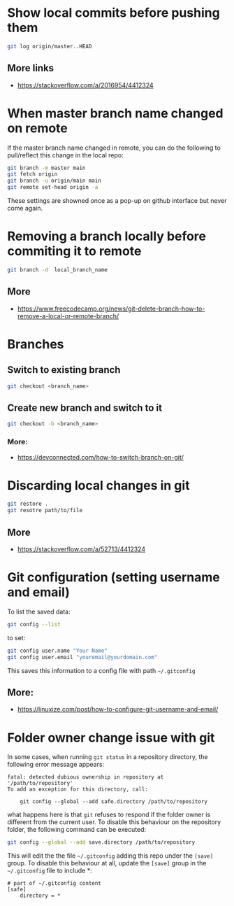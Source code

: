 # Show local commits before pushing them

```bash
git log origin/master..HEAD
```
## More links
- https://stackoverflow.com/a/2016954/4412324


# When master branch name changed on remote

If the master branch name changed in remote, you can do the following to pull/reflect this change in the local repo:

```bash
git branch -m master main
git fetch origin
git branch -u origin/main main
git remote set-head origin -a
```
These settings are showned once as a pop-up on github interface but never come again.

# Removing a branch locally before commiting it to remote

```bash
git branch -d  local_branch_name
```

## More
- https://www.freecodecamp.org/news/git-delete-branch-how-to-remove-a-local-or-remote-branch/


# Branches

## Switch to existing branch

```bash
git checkout <branch_name>
```

## Create new branch and switch to it

```bash
git checkout -b <branch_name>
```

### More:
- https://devconnected.com/how-to-switch-branch-on-git/


# Discarding local changes in git

```bash
git restore .
git resotre path/to/file
```
## More
- https://stackoverflow.com/a/52713/4412324

# Git configuration (setting username and email)

To list the saved data:
```bash
git config --list
```
to set:
```bash
git config user.name "Your Name"
git config user.email "youremail@yourdomain.com"
```
This saves this information to a config file with path `~/.gitconfig`

## More:
- https://linuxize.com/post/how-to-configure-git-username-and-email/

# Folder owner change issue with git

In some cases, when running `git status` in a repository directory, the following error message appears:
```
fatal: detected dubious ownership in repository at '/path/to/repository'
To add an exception for this directory, call:

	git config --global --add safe.directory /path/to/repository
```
what happens here is that `git` refuses to respond if the folder owner is different from the current user. To disable this behaviour on the repository folder, the following command can be executed:
```bash
git config --global --add save.directory /path/to/repository
```
This will edit the the file `~/.gitconfig` adding this repo under the `[save]` group.
To disable this behaviour at all, update the `[save]` group in the `~/.gitconfig` file to include \*:
```
# part of ~/.gitconfig content
[safe]
	directory = *
```
